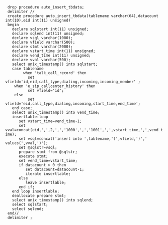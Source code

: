 <code>
 drop procedure auto_insert_tbdata;
 delimiter //
 create procedure auto_insert_tbdata(tablename varchar(64),datacount int(10),eid int(11) unsigned)
 begin
   declare sqlstart int(11) unsigned;
   declare sqlend int(11) unsigned;
   declare vsql varchar(1000);
   declare vfield varchar(500);
   declare stmt varchar(2000);
   declare vstart_time int(11) unsigned;
   declare vend_time int(11) unsigned;
   declare vval varchar(500);
   select unix_timestamp() into sqlstart;
   case tablename
        when 'talk_call_record' then 
	      set vfield='id,eid,call_type,dialing,incoming,incoming_member' ;
	when 'e_sip_callcenter_history' then
	      set vfield='id';
	else
	      set vfield='eid,call_type,dialing,incoming,start_time,end_time';
   end case;
   select unix_timestamp() into vend_time;
   insertlable:loop 
      set vstart_time=vend_time-1;
      set vval=concat(eid,',',2,',','1000',',','1001',',',vstart_time,',',vend_time);
      set vsql=concat('insert into ',tablename,'(',vfield,')',' values(',vval,')');
      set @sqlstr=vsql;
      prepare stmt from @sqlstr;
      execute stmt;
      set vend_time=vstart_time;
      if datacount > 0 then 
         set datacount=datacount-1;
         iterate insertlable; 
      else
         leave insertlable;
      end if;
   end loop insertlable;
   deallocate prepare stmt;
   select unix_timestamp() into sqlend;
   select sqlstart;
   select sqlend;
 end//
 delimiter ;
</code>

